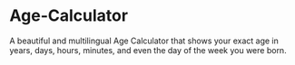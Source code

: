 # Age-Calculator
A beautiful and multilingual Age Calculator that shows your exact age in years, days, hours, minutes, and even the day of the week you were born.
